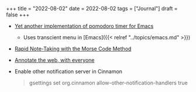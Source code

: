 +++
title = "2022-08-02"
date = 2022-08-02
tags = ["Journal"]
draft = false
+++

-   [Yet another implementation of pomodoro timer for Emacs](https://github.com/SqrtMinusOne/pomm.el)
    -   Uses transcient menu in [Emacs]({{< relref "../topics/emacs.md" >}})

-   [Rapid Note-Taking with the Morse Code Method](https://www.calnewport.com/blog/2008/02/18/monday-master-class-rapid-note-taking-with-the-morse-code-method/)

-   [Annotate the web, with everyone](https://web.hypothes.is/)

-   Enable other notification server in Cinnamon

    > gsettings set org.cinnamon allow-other-notification-handlers true